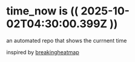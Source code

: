 # time_now is (( 2025-10-02T04:30:00.399Z ))

an automated repo that shows the currnent time

inspired by [breakingheatmap](https://github.com/breakingheatmap/breakingheatmap)